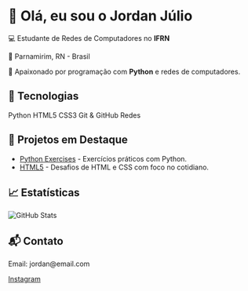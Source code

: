<!DOCTYPE html>
<html lang="pt-BR">
<body>
  <h1>👋 Olá, eu sou o Jordan Júlio</h1>
  <p>💻 Estudante de Redes de Computadores no <strong>IFRN</strong></p>
  <p>📍 Parnamirim, RN - Brasil</p>
  <p>🧠 Apaixonado por programação com <strong>Python</strong> e redes de computadores.</p>

  <div class="section">
    <h2>🔧 Tecnologias</h2>
    <span class="badge">Python</span>
    <span class="badge">HTML5</span>
    <span class="badge">CSS3</span>
    <span class="badge">Git & GitHub</span>
    <span class="badge">Redes</span>
  </div>

  <div class="section">
    <h2>📌 Projetos em Destaque</h2>
    <ul>
      <li><a href="https://github.com/Jordanjuliobr23/Python-Exercecies-" target="_blank">Python Exercises</a> - Exercícios práticos com Python.</li>
      <li><a href="https://github.com/Jordanjuliobr23/HTML-5" target="_blank">HTML5</a> - Desafios de HTML e CSS com foco no cotidiano.</li>
    </ul>
  </div>

  <div class="section">
    <h2>📈 Estatísticas</h2>
    <img src="https://github-readme-stats.vercel.app/api?username=Jordanjuliobr23&show_icons=true&theme=radical" alt="GitHub Stats" />
  </div>

  <div class="section">
    <h2>📬 Contato</h2>
    <p>Email: jordan@email.com</p>
    <p><a href="https://www.instagram.com/jordanjuliofrancelino" target="_blank">Instagram</a></p>
  </div>
</body>
</html>



